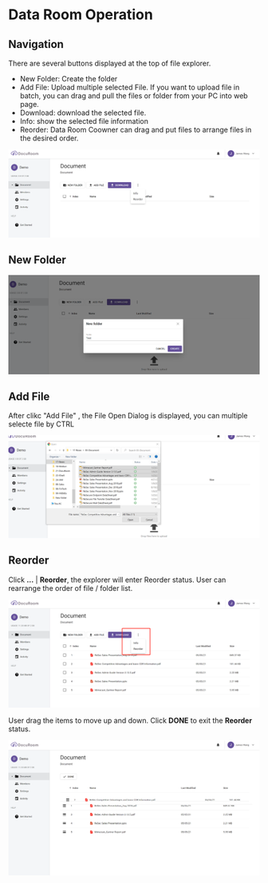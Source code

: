 # Data Room Operation

## Navigation

There are several buttons displayed at the top of file explorer.

* New Folder: Create the folder
* Add File: Upload multiple selected File. If you want to upload file in batch, you can drag and pull the files or folder from your PC into web page.
* Download: download the selected file.
* Info: show the selected file information
* Reorder: Data Room Coowner can drag and put files to arrange files in the desired order.

![](.gitbook/assets/image%20%289%29.png)

## New Folder

![](.gitbook/assets/image%20%2810%29.png)

## Add File

After clikc "Add File" , the File Open Dialog is displayed, you can multiple selecte file by CTRL

![](.gitbook/assets/image%20%2813%29.png)

## Reorder

Click **...** \|  **Reorder**, the explorer will enter Reorder status. User can rearrange the order of file / folder list.



![](.gitbook/assets/image.png)

User drag the items to move up and down. Click **DONE** to exit the **Reorder** status.

![](.gitbook/assets/image%20%287%29.png)





